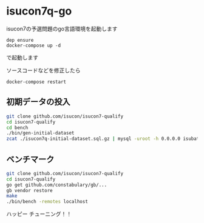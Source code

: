 # isucon7q-go

isucon7の予選問題のgo言語環境を起動します


```
dep ensure
docker-compose up -d
```

で起動します

ソースコードなどを修正したら

```
docker-compose restart
```

## 初期データの投入

```sh
git clone github.com/isucon/isucon7-qualify
cd isucon7-qualify
cd bench
./bin/gen-initial-dataset
zcat ./isucon7q-initial-dataset.sql.gz | mysql -uroot -h 0.0.0.0 isubata
```

## ベンチマーク

```sh
git clone github.com/isucon/isucon7-qualify
cd isucon7-qualify
go get github.com/constabulary/gb/...
gb vendor restore
make
./bin/bench -remotes localhost
```

ハッピー チューニング！！